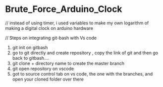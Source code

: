 # Brute_Force_Arduino_Clock
// instead of using timer, i used variables to make my own logarithm of making a digital clock on arduino hardware

// Steps on integrating git-bash with Vs code

1) git init on gitbash
2) go to git directly and create repository , copy the link of git and then go back to gitbash....
3) git clone + directory name to create the master branch
4) git open repository on vscode
5) got to source control tab on vs code, the one with the branches, and open your cloned folder over there